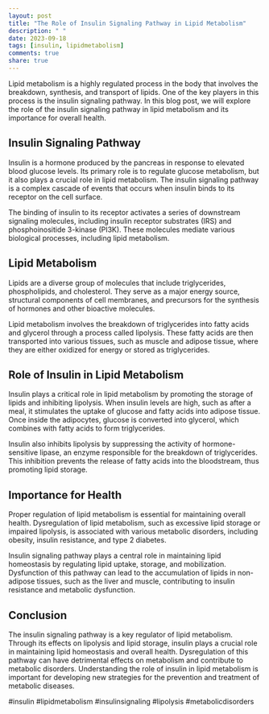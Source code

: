 ```yaml
---
layout: post
title: "The Role of Insulin Signaling Pathway in Lipid Metabolism"
description: " "
date: 2023-09-18
tags: [insulin, lipidmetabolism]
comments: true
share: true
---
```


Lipid metabolism is a highly regulated process in the body that involves the breakdown, synthesis, and transport of lipids. One of the key players in this process is the insulin signaling pathway. In this blog post, we will explore the role of the insulin signaling pathway in lipid metabolism and its importance for overall health.

## Insulin Signaling Pathway

Insulin is a hormone produced by the pancreas in response to elevated blood glucose levels. Its primary role is to regulate glucose metabolism, but it also plays a crucial role in lipid metabolism. The insulin signaling pathway is a complex cascade of events that occurs when insulin binds to its receptor on the cell surface.

The binding of insulin to its receptor activates a series of downstream signaling molecules, including insulin receptor substrates (IRS) and phosphoinositide 3-kinase (PI3K). These molecules mediate various biological processes, including lipid metabolism.

## Lipid Metabolism

Lipids are a diverse group of molecules that include triglycerides, phospholipids, and cholesterol. They serve as a major energy source, structural components of cell membranes, and precursors for the synthesis of hormones and other bioactive molecules.

Lipid metabolism involves the breakdown of triglycerides into fatty acids and glycerol through a process called lipolysis. These fatty acids are then transported into various tissues, such as muscle and adipose tissue, where they are either oxidized for energy or stored as triglycerides.

## Role of Insulin in Lipid Metabolism

Insulin plays a critical role in lipid metabolism by promoting the storage of lipids and inhibiting lipolysis. When insulin levels are high, such as after a meal, it stimulates the uptake of glucose and fatty acids into adipose tissue. Once inside the adipocytes, glucose is converted into glycerol, which combines with fatty acids to form triglycerides.

Insulin also inhibits lipolysis by suppressing the activity of hormone-sensitive lipase, an enzyme responsible for the breakdown of triglycerides. This inhibition prevents the release of fatty acids into the bloodstream, thus promoting lipid storage.

## Importance for Health

Proper regulation of lipid metabolism is essential for maintaining overall health. Dysregulation of lipid metabolism, such as excessive lipid storage or impaired lipolysis, is associated with various metabolic disorders, including obesity, insulin resistance, and type 2 diabetes.

Insulin signaling pathway plays a central role in maintaining lipid homeostasis by regulating lipid uptake, storage, and mobilization. Dysfunction of this pathway can lead to the accumulation of lipids in non-adipose tissues, such as the liver and muscle, contributing to insulin resistance and metabolic dysfunction.

## Conclusion

The insulin signaling pathway is a key regulator of lipid metabolism. Through its effects on lipolysis and lipid storage, insulin plays a crucial role in maintaining lipid homeostasis and overall health. Dysregulation of this pathway can have detrimental effects on metabolism and contribute to metabolic disorders. Understanding the role of insulin in lipid metabolism is important for developing new strategies for the prevention and treatment of metabolic diseases.

#insulin #lipidmetabolism #insulinsignaling #lipolysis #metabolicdisorders